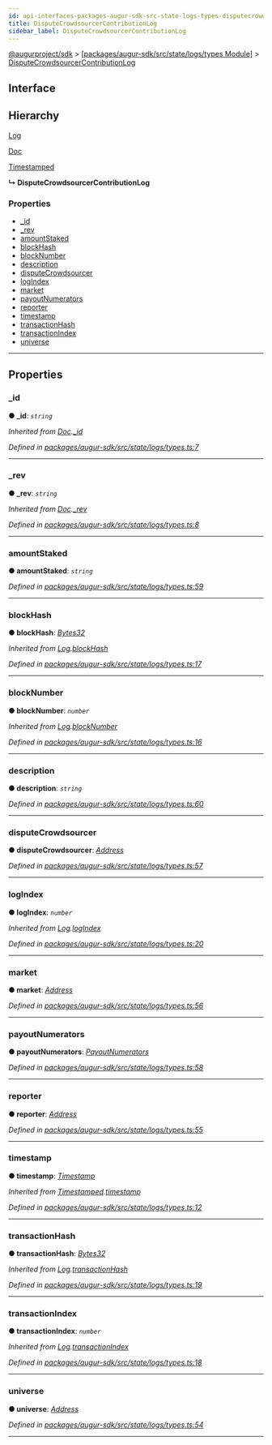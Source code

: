 ```yaml
---
id: api-interfaces-packages-augur-sdk-src-state-logs-types-disputecrowdsourcercontributionlog
title: DisputeCrowdsourcerContributionLog
sidebar_label: DisputeCrowdsourcerContributionLog
---
```


[@augurproject/sdk](api-readme.md) > [[packages/augur-sdk/src/state/logs/types Module]](api-modules-packages-augur-sdk-src-state-logs-types-module.md) > [DisputeCrowdsourcerContributionLog](api-interfaces-packages-augur-sdk-src-state-logs-types-disputecrowdsourcercontributionlog.md)

## Interface

## Hierarchy

 [Log](api-interfaces-packages-augur-sdk-src-state-logs-types-log.md)

 [Doc](api-interfaces-packages-augur-sdk-src-state-logs-types-doc.md)

 [Timestamped](api-interfaces-packages-augur-sdk-src-state-logs-types-timestamped.md)

**↳ DisputeCrowdsourcerContributionLog**

### Properties

* [_id](api-interfaces-packages-augur-sdk-src-state-logs-types-disputecrowdsourcercontributionlog.md#_id)
* [_rev](api-interfaces-packages-augur-sdk-src-state-logs-types-disputecrowdsourcercontributionlog.md#_rev)
* [amountStaked](api-interfaces-packages-augur-sdk-src-state-logs-types-disputecrowdsourcercontributionlog.md#amountstaked)
* [blockHash](api-interfaces-packages-augur-sdk-src-state-logs-types-disputecrowdsourcercontributionlog.md#blockhash)
* [blockNumber](api-interfaces-packages-augur-sdk-src-state-logs-types-disputecrowdsourcercontributionlog.md#blocknumber)
* [description](api-interfaces-packages-augur-sdk-src-state-logs-types-disputecrowdsourcercontributionlog.md#description)
* [disputeCrowdsourcer](api-interfaces-packages-augur-sdk-src-state-logs-types-disputecrowdsourcercontributionlog.md#disputecrowdsourcer)
* [logIndex](api-interfaces-packages-augur-sdk-src-state-logs-types-disputecrowdsourcercontributionlog.md#logindex)
* [market](api-interfaces-packages-augur-sdk-src-state-logs-types-disputecrowdsourcercontributionlog.md#market)
* [payoutNumerators](api-interfaces-packages-augur-sdk-src-state-logs-types-disputecrowdsourcercontributionlog.md#payoutnumerators)
* [reporter](api-interfaces-packages-augur-sdk-src-state-logs-types-disputecrowdsourcercontributionlog.md#reporter)
* [timestamp](api-interfaces-packages-augur-sdk-src-state-logs-types-disputecrowdsourcercontributionlog.md#timestamp)
* [transactionHash](api-interfaces-packages-augur-sdk-src-state-logs-types-disputecrowdsourcercontributionlog.md#transactionhash)
* [transactionIndex](api-interfaces-packages-augur-sdk-src-state-logs-types-disputecrowdsourcercontributionlog.md#transactionindex)
* [universe](api-interfaces-packages-augur-sdk-src-state-logs-types-disputecrowdsourcercontributionlog.md#universe)

---

## Properties

<a id="_id"></a>

###  _id

**● _id**: *`string`*

*Inherited from [Doc](api-interfaces-packages-augur-sdk-src-state-logs-types-doc.md).[_id](api-interfaces-packages-augur-sdk-src-state-logs-types-doc.md#_id)*

*Defined in [packages/augur-sdk/src/state/logs/types.ts:7](https://github.com/AugurProject/augur/blob/b4365d6894/packages/augur-sdk/src/state/logs/types.ts#L7)*

___
<a id="_rev"></a>

###  _rev

**● _rev**: *`string`*

*Inherited from [Doc](api-interfaces-packages-augur-sdk-src-state-logs-types-doc.md).[_rev](api-interfaces-packages-augur-sdk-src-state-logs-types-doc.md#_rev)*

*Defined in [packages/augur-sdk/src/state/logs/types.ts:8](https://github.com/AugurProject/augur/blob/b4365d6894/packages/augur-sdk/src/state/logs/types.ts#L8)*

___
<a id="amountstaked"></a>

###  amountStaked

**● amountStaked**: *`string`*

*Defined in [packages/augur-sdk/src/state/logs/types.ts:59](https://github.com/AugurProject/augur/blob/b4365d6894/packages/augur-sdk/src/state/logs/types.ts#L59)*

___
<a id="blockhash"></a>

###  blockHash

**● blockHash**: *[Bytes32](api-modules-packages-augur-sdk-src-state-logs-types-module.md#bytes32)*

*Inherited from [Log](api-interfaces-packages-augur-sdk-src-state-logs-types-log.md).[blockHash](api-interfaces-packages-augur-sdk-src-state-logs-types-log.md#blockhash)*

*Defined in [packages/augur-sdk/src/state/logs/types.ts:17](https://github.com/AugurProject/augur/blob/b4365d6894/packages/augur-sdk/src/state/logs/types.ts#L17)*

___
<a id="blocknumber"></a>

###  blockNumber

**● blockNumber**: *`number`*

*Inherited from [Log](api-interfaces-packages-augur-sdk-src-state-logs-types-log.md).[blockNumber](api-interfaces-packages-augur-sdk-src-state-logs-types-log.md#blocknumber)*

*Defined in [packages/augur-sdk/src/state/logs/types.ts:16](https://github.com/AugurProject/augur/blob/b4365d6894/packages/augur-sdk/src/state/logs/types.ts#L16)*

___
<a id="description"></a>

###  description

**● description**: *`string`*

*Defined in [packages/augur-sdk/src/state/logs/types.ts:60](https://github.com/AugurProject/augur/blob/b4365d6894/packages/augur-sdk/src/state/logs/types.ts#L60)*

___
<a id="disputecrowdsourcer"></a>

###  disputeCrowdsourcer

**● disputeCrowdsourcer**: *[Address](api-modules-packages-augur-sdk-src-state-logs-types-module.md#address)*

*Defined in [packages/augur-sdk/src/state/logs/types.ts:57](https://github.com/AugurProject/augur/blob/b4365d6894/packages/augur-sdk/src/state/logs/types.ts#L57)*

___
<a id="logindex"></a>

###  logIndex

**● logIndex**: *`number`*

*Inherited from [Log](api-interfaces-packages-augur-sdk-src-state-logs-types-log.md).[logIndex](api-interfaces-packages-augur-sdk-src-state-logs-types-log.md#logindex)*

*Defined in [packages/augur-sdk/src/state/logs/types.ts:20](https://github.com/AugurProject/augur/blob/b4365d6894/packages/augur-sdk/src/state/logs/types.ts#L20)*

___
<a id="market"></a>

###  market

**● market**: *[Address](api-modules-packages-augur-sdk-src-state-logs-types-module.md#address)*

*Defined in [packages/augur-sdk/src/state/logs/types.ts:56](https://github.com/AugurProject/augur/blob/b4365d6894/packages/augur-sdk/src/state/logs/types.ts#L56)*

___
<a id="payoutnumerators"></a>

###  payoutNumerators

**● payoutNumerators**: *[PayoutNumerators](api-modules-packages-augur-sdk-src-state-logs-types-module.md#payoutnumerators)*

*Defined in [packages/augur-sdk/src/state/logs/types.ts:58](https://github.com/AugurProject/augur/blob/b4365d6894/packages/augur-sdk/src/state/logs/types.ts#L58)*

___
<a id="reporter"></a>

###  reporter

**● reporter**: *[Address](api-modules-packages-augur-sdk-src-state-logs-types-module.md#address)*

*Defined in [packages/augur-sdk/src/state/logs/types.ts:55](https://github.com/AugurProject/augur/blob/b4365d6894/packages/augur-sdk/src/state/logs/types.ts#L55)*

___
<a id="timestamp"></a>

###  timestamp

**● timestamp**: *[Timestamp](api-modules-packages-augur-sdk-src-state-logs-types-module.md#timestamp)*

*Inherited from [Timestamped](api-interfaces-packages-augur-sdk-src-state-logs-types-timestamped.md).[timestamp](api-interfaces-packages-augur-sdk-src-state-logs-types-timestamped.md#timestamp)*

*Defined in [packages/augur-sdk/src/state/logs/types.ts:12](https://github.com/AugurProject/augur/blob/b4365d6894/packages/augur-sdk/src/state/logs/types.ts#L12)*

___
<a id="transactionhash"></a>

###  transactionHash

**● transactionHash**: *[Bytes32](api-modules-packages-augur-sdk-src-state-logs-types-module.md#bytes32)*

*Inherited from [Log](api-interfaces-packages-augur-sdk-src-state-logs-types-log.md).[transactionHash](api-interfaces-packages-augur-sdk-src-state-logs-types-log.md#transactionhash)*

*Defined in [packages/augur-sdk/src/state/logs/types.ts:19](https://github.com/AugurProject/augur/blob/b4365d6894/packages/augur-sdk/src/state/logs/types.ts#L19)*

___
<a id="transactionindex"></a>

###  transactionIndex

**● transactionIndex**: *`number`*

*Inherited from [Log](api-interfaces-packages-augur-sdk-src-state-logs-types-log.md).[transactionIndex](api-interfaces-packages-augur-sdk-src-state-logs-types-log.md#transactionindex)*

*Defined in [packages/augur-sdk/src/state/logs/types.ts:18](https://github.com/AugurProject/augur/blob/b4365d6894/packages/augur-sdk/src/state/logs/types.ts#L18)*

___
<a id="universe"></a>

###  universe

**● universe**: *[Address](api-modules-packages-augur-sdk-src-state-logs-types-module.md#address)*

*Defined in [packages/augur-sdk/src/state/logs/types.ts:54](https://github.com/AugurProject/augur/blob/b4365d6894/packages/augur-sdk/src/state/logs/types.ts#L54)*

___

